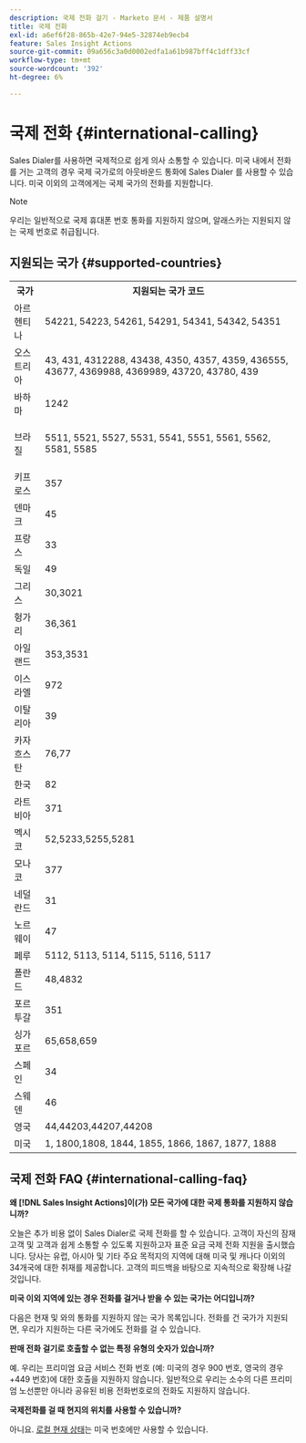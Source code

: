 ```yaml
---
description: 국제 전화 걸기 - Marketo 문서 - 제품 설명서
title: 국제 전화
exl-id: a6ef6f28-865b-42e7-94e5-32874eb9ecb4
feature: Sales Insight Actions
source-git-commit: 09a656c3a0d0002edfa1a61b987bff4c1dff33cf
workflow-type: tm+mt
source-wordcount: '392'
ht-degree: 6%

---
```


# 국제 전화 {#international-calling}

Sales Dialer를 사용하면 국제적으로 쉽게 의사 소통할 수 있습니다. 미국 내에서 전화를 거는 고객의 경우 국제 국가로의 아웃바운드 통화에 Sales Dialer 를 사용할 수 있습니다. 미국 이외의 고객에게는 국제 국가의 전화를 지원합니다.

>[!NOTE]
>
>우리는 일반적으로 국제 휴대폰 번호 통화를 지원하지 않으며, 알래스카는 지원되지 않는 국제 번호로 취급됩니다.

## 지원되는 국가 {#supported-countries}

<table>
 <tbody>
  <tr>
   <th>국가</th>
   <th>지원되는 국가 코드</th>
  </tr>
  <tr>
   <td colspan="1">아르헨티나</td>
   <td colspan="1">54221, 54223, 54261, 54291, 54341, 54342, 54351</td>
  </tr>
  <tr>
   <td colspan="1">오스트리아</td>
   <td colspan="1">43, 431, 4312288, 43438, 4350, 4357, 4359, 436555, 43677, 4369988, 4369989, 43720, 43780, 439</td>
  </tr>
  <tr>
   <td colspan="1">바하마</td>
   <td colspan="1">1242</td>
  </tr>
  <tr>
   <td><p>브라질</p></td>
   <td>5511, 5521, 5527, 5531, 5541, 5551, 5561, 5562, 5581, 5585</td>
  </tr>
  <tr>
   <td>키프로스 </td>
   <td>357</td>
  </tr>
  <tr>
   <td colspan="1">덴마크 </td>
   <td colspan="1">45</td>
  </tr>
  <tr>
   <td colspan="1">프랑스</td>
   <td colspan="1">33</td>
  </tr>
  <tr>
   <td>독일</td>
   <td>49</td>
  </tr>
  <tr>
   <td>그리스 </td>
   <td>30,3021</td>
  </tr>
  <tr>
   <td>헝가리</td>
   <td>36,361</td>
  </tr>
  <tr>
   <td colspan="1">아일랜드 </td>
   <td colspan="1">353,3531</td>
  </tr>
  <tr>
   <td>이스라엘</td>
   <td>972</td>
  </tr>
  <tr>
   <td colspan="1">이탈리아</td>
   <td colspan="1">39</td>
  </tr>
  <tr>
   <td colspan="1">카자흐스탄 </td>
   <td colspan="1">76,77</td>
  </tr>
  <tr>
   <td colspan="1">한국</td>
   <td colspan="1">82</td>
  </tr>
  <tr>
   <td colspan="1">라트비아 </td>
   <td colspan="1">371</td>
  </tr>
  <tr>
   <td colspan="1">멕시코</td>
   <td colspan="1">52,5233,5255,5281</td>
  </tr>
  <tr>
   <td>모나코</td>
   <td>377</td>
  </tr>
  <tr>
   <td>네덜란드 </td>
   <td>31</td>
  </tr>
  <tr>
   <td colspan="1">노르웨이 </td>
   <td colspan="1">47</td>
  </tr>
  <tr>
   <td colspan="1">페루 </td>
   <td colspan="1">5112, 5113, 5114, 5115, 5116, 5117</td>
  </tr>
  <tr>
   <td colspan="1">폴란드 </td>
   <td colspan="1">48,4832</td>
  </tr>
  <tr>
   <td colspan="1">포르투갈 </td>
   <td colspan="1">351</td>
  </tr>
  <tr>
   <td colspan="1">싱가포르 </td>
   <td colspan="1">65,658,659</td>
  </tr>
  <tr>
   <td colspan="1">스페인 </td>
   <td colspan="1">34</td>
  </tr>
  <tr>
   <td colspan="1">스웨덴 </td>
   <td colspan="1">46</td>
  </tr>
  <tr>
   <td colspan="1">영국</td>
   <td colspan="1">44,44203,44207,44208</td>
  </tr>
  <tr>
   <td>미국</td>
   <td>1, 1800,1808, 1844, 1855, 1866, 1867, 1877, 1888</td>
  </tr>
 </tbody>
</table>

## 국제 전화 FAQ {#international-calling-faq}

**왜 [!DNL Sales Insight Actions]이(가) 모든 국가에 대한 국제 통화를 지원하지 않습니까?**

오늘은 추가 비용 없이 Sales Dialer로 국제 전화를 할 수 있습니다. 고객이 자신의 잠재 고객 및 고객과 쉽게 소통할 수 있도록 지원하고자 표준 요금 국제 전화 지원을 출시했습니다. 당사는 유럽, 아시아 및 기타 주요 목적지의 지역에 대해 미국 및 캐나다 이외의 34개국에 대한 취재를 제공합니다. 고객의 피드백을 바탕으로 지속적으로 확장해 나갈 것입니다.

**미국 이외 지역에 있는 경우 전화를 걸거나 받을 수 있는 국가는 어디입니까?**

다음은 현재 및 와의 통화를 지원하지 않는 국가 목록입니다. 전화를 건 국가가 지원되면, 우리가 지원하는 다른 국가에도 전화를 걸 수 있습니다.

**판매 전화 걸기로 호출할 수 없는 특정 유형의 숫자가 있습니까?**

예. 우리는 프리미엄 요금 서비스 전화 번호 (예: 미국의 경우 900 번호, 영국의 경우 +449 번호)에 대한 호출을 지원하지 않습니다. 일반적으로 우리는 소수의 다른 프리미엄 노선뿐만 아니라 공유된 비용 전화번호로의 전화도 지원하지 않습니다.

**국제전화를 걸 때 현지의 위치를 사용할 수 있습니까?**

아니요. [로컬 현재 상태](/help/marketo/product-docs/marketo-sales-insight/actions/phone/local-presence.md)는 미국 번호에만 사용할 수 있습니다.
